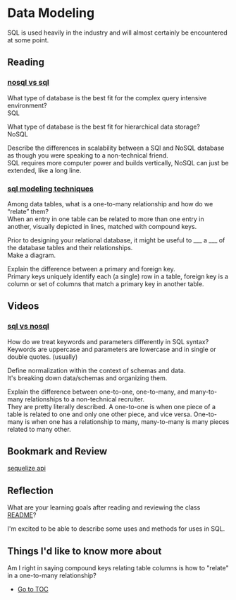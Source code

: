 # Data Modeling

SQL is used heavily in the industry and will almost certainly be encountered at some point.  

## Reading

### [nosql vs sql](https://www.thegeekstuff.com/2014/01/sql-vs-nosql-db/?utm_source=tuicool)

What type of database is the best fit for the complex query intensive environment?  
SQL  

What type of database is the best fit for hierarchical data storage?  
NoSQL

Describe the differences in scalability between a SQl and NoSQL database as though you were speaking to a non-technical friend.  
SQL requires more computer power and builds vertically, NoSQL can just be extended, like a long line.  

### [sql modeling techniques](https://www.essentialsql.com/get-ready-to-learn-sql-7-simplified-data-modeling/)

Among data tables, what is a one-to-many relationship and how do we “relate” them?  
When an entry in one table can be related to more than one entry in another, visually depicted in lines, matched with compound keys.  

Prior to designing your relational database, it might be useful to ___ a ___ of the database tables and their relationships.  
Make a diagram.  

Explain the difference between a primary and foreign key.  
Primary keys uniquely identify each (a single) row in a table, foreign key is a column or set of columns that match a primary key in another table.  

## Videos

### [sql vs nosql](https://www.youtube.com/watch?v=ZS_kXvOeQ5Y)

How do we treat keywords and parameters differently in SQL syntax?  
Keywords are uppercase and parameters are lowercase and in single or double quotes.  (usually)  

Define normalization within the context of schemas and data.  
It's breaking down data/schemas and organizing them.  

Explain the difference between one-to-one, one-to-many, and many-to-many relationships to a non-technical recruiter.  
They are pretty literally described.  A one-to-one is when one piece of a table is related to one and only one other piece, and vice versa. One-to-many is when one has a relationship to many, many-to-many is many pieces related to many other.  

## Bookmark and Review

[sequelize api](https://sequelize.org/master/)

## Reflection

What are your learning goals after reading and reviewing the class [README](https://codefellows.github.io/code-401-javascript-guide/curriculum/class-04/)?  

I'm excited to be able to describe some uses and methods for uses in SQL.

## Things I'd like to know more about

Am I right in saying compound keys relating table columns is how to "relate" in a one-to-many relationship?

- [Go to TOC](README.md)
